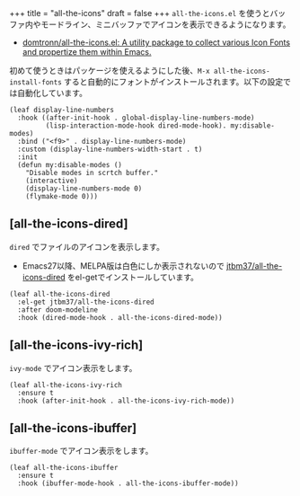 +++
title = "all-the-icons"
draft = false
+++
`all-the-icons.el` を使うとバッファ内やモードライン、ミニバッファでアイコンを表示できるようになります。

* [domtronn/all-the-icons.el: A utility package to collect various Icon Fonts and propertize them within Emacs.](https://github.com/domtronn/all-the-icons.el)

初めて使うときはパッケージを使えるようにした後、`M-x all-the-icons-install-fonts` すると自動的にフォントがインストールされます。以下の設定では自動化しています。

```emacs-lisp
(leaf display-line-numbers
  :hook ((after-init-hook . global-display-line-numbers-mode)
		 (lisp-interaction-mode-hook dired-mode-hook). my:disable-modes)
  :bind ("<f9>" . display-line-numbers-mode)
  :custom (display-line-numbers-width-start . t)
  :init
  (defun my:disable-modes ()
	"Disable modes in scrtch buffer."
	(interactive)
	(display-line-numbers-mode 0)
	(flymake-mode 0)))
```
## [all-the-icons-dired]
`dired` でファイルのアイコンを表示します。

* Emacs27以降、MELPA版は白色にしか表示されないので [jtbm37/all-the-icons-dired](https://github.com/jtbm37/all-the-icons-dired) をel-getでインストールしています。
```elisp
(leaf all-the-icons-dired
  :el-get jtbm37/all-the-icons-dired
  :after doom-modeline
  :hook (dired-mode-hook . all-the-icons-dired-mode))
```
## [all-the-icons-ivy-rich]
`ivy-mode` でアイコン表示をします。
```elisp
(leaf all-the-icons-ivy-rich
  :ensure t
  :hook (after-init-hook . all-the-icons-ivy-rich-mode))
```

## [all-the-icons-ibuffer]
`ibuffer-mode` でアイコン表示をします。
```elisp
(leaf all-the-icons-ibuffer
  :ensure t
  :hook (ibuffer-mode-hook . all-the-icons-ibuffer-mode))
```
